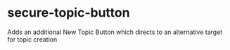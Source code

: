 # secure-topic-button
Adds an additional New Topic Button which directs to an alternative target for topic creation
